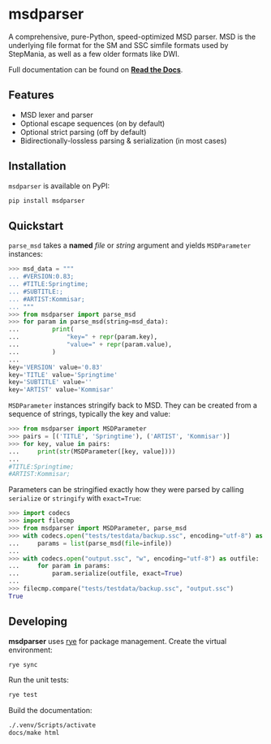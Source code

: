 # msdparser

A comprehensive, pure-Python, speed-optimized MSD parser.
MSD is the underlying file format
for the SM and SSC simfile formats used by StepMania,
as well as a few older formats like DWI.

Full documentation can be found on **[Read the Docs](https://msdparser.readthedocs.io/en/latest/)**.

## Features

- MSD lexer and parser
- Optional escape sequences (on by default)
- Optional strict parsing (off by default)
- Bidirectionally-lossless parsing & serialization (in most cases)

## Installation

`msdparser` is available on PyPI:

```sh
pip install msdparser
```

## Quickstart

`parse_msd` takes a **named** _file_ or _string_ argument and yields `MSDParameter` instances:

```python
>>> msd_data = """
... #VERSION:0.83;
... #TITLE:Springtime;
... #SUBTITLE:;
... #ARTIST:Kommisar;
... """
>>> from msdparser import parse_msd
>>> for param in parse_msd(string=msd_data):
...         print(
...             "key=" + repr(param.key),
...             "value=" + repr(param.value),
...         )
...
key='VERSION' value='0.83'
key='TITLE' value='Springtime'
key='SUBTITLE' value=''
key='ARTIST' value='Kommisar'
```

`MSDParameter` instances stringify back to MSD.
They can be created from a sequence of strings,
typically the key and value:

```python
>>> from msdparser import MSDParameter
>>> pairs = [('TITLE', 'Springtime'), ('ARTIST', 'Kommisar')]
>>> for key, value in pairs:
...     print(str(MSDParameter([key, value])))
...
#TITLE:Springtime;
#ARTIST:Kommisar;
```

Parameters can be stringified exactly how they were parsed
by calling `serialize` or `stringify` with `exact=True`:

```python
>>> import codecs
>>> import filecmp
>>> from msdparser import MSDParameter, parse_msd
>>> with codecs.open("tests/testdata/backup.ssc", encoding="utf-8") as infile:
...     params = list(parse_msd(file=infile))
...
>>> with codecs.open("output.ssc", "w", encoding="utf-8") as outfile:
...     for param in params:
...         param.serialize(outfile, exact=True)
...
>>> filecmp.compare("tests/testdata/backup.ssc", "output.ssc")
True
```

## Developing

**msdparser** uses [rye](https://rye.astral.sh) for package management. Create the virtual environment:

```sh
rye sync
```

Run the unit tests:

```sh
rye test
```

Build the documentation:

```sh
./.venv/Scripts/activate
docs/make html
```
